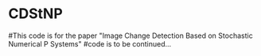 # CDStNP
#This code is for the paper "Image Change Detection Based on Stochastic Numerical P Systems"
#code is to be continued...
